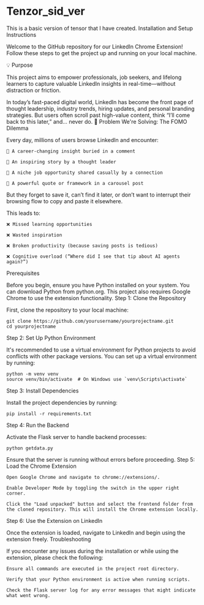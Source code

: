 # Tenzor_sid_ver
This is a basic version of tensor that I have created.
Installation and Setup Instructions



Welcome to the GitHub repository for our LinkedIn Chrome Extension! Follow these steps to get the project up and running on your local machine. 

💡 Purpose

This project aims to empower professionals, job seekers, and lifelong learners to capture valuable LinkedIn insights in real-time—without distraction or friction.

In today’s fast-paced digital world, LinkedIn has become the front page of thought leadership, industry trends, hiring updates, and personal branding strategies. But users often scroll past high-value content, think “I’ll come back to this later,” and… never do.
🧠 Problem We're Solving: The FOMO Dilemma

Every day, millions of users browse LinkedIn and encounter:

    🔹 A career-changing insight buried in a comment

    🔹 An inspiring story by a thought leader

    🔹 A niche job opportunity shared casually by a connection

    🔹 A powerful quote or framework in a carousel post

But they forget to save it, can’t find it later, or don’t want to interrupt their browsing flow to copy and paste it elsewhere.

This leads to:

    ❌ Missed learning opportunities

    ❌ Wasted inspiration

    ❌ Broken productivity (because saving posts is tedious)

    ❌ Cognitive overload (“Where did I see that tip about AI agents again?”)

Prerequisites

Before you begin, ensure you have Python installed on your system. You can download Python from python.org. This project also requires Google Chrome to use the extension functionality.
Step 1: Clone the Repository

First, clone the repository to your local machine:

    git clone https://github.com/yourusername/yourprojectname.git
    cd yourprojectname

Step 2: Set Up Python Environment

It's recommended to use a virtual environment for Python projects to avoid conflicts with other package versions. You can set up a virtual environment by running:

    python -m venv venv
    source venv/bin/activate  # On Windows use `venv\Scripts\activate`

Step 3: Install Dependencies

Install the project dependencies by running:

    pip install -r requirements.txt

Step 4: Run the Backend

Activate the Flask server to handle backend processes:

    python getdata.py

Ensure that the server is running without errors before proceeding.
Step 5: Load the Chrome Extension

    Open Google Chrome and navigate to chrome://extensions/.

    Enable Developer Mode by toggling the switch in the upper right corner.

    Click the "Load unpacked" button and select the frontend folder from the cloned repository. This will install the Chrome extension locally.

Step 6: Use the Extension on LinkedIn

Once the extension is loaded, navigate to LinkedIn and begin using the extension freely.
Troubleshooting

If you encounter any issues during the installation or while using the extension, please check the following:

    Ensure all commands are executed in the project root directory.

    Verify that your Python environment is active when running scripts.

    Check the Flask server log for any error messages that might indicate what went wrong.
